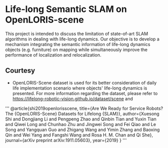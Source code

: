 # Life-long Semantic SLAM on OpenLORIS-scene #
This project is intended to discuss the limitation of state-of-art SLAM algorithms in dealing with life-long dynamics. Our objective is to develop a mechanism integrating the semantic information of life-long dynamics objects (e.g. furniture) on mapping while simultaneously improve the performance of localization and relocalization.

## Courtesy ##
* OpenLORIS-Scene dataset is used for its better consideration of daily life implementation scenario where objects' life-long dynamics is presented. For more information regarding the dataset, please refer to https://lifelong-robotic-vision.github.io/dataset/scene and 

'''
@article{shi2019openlorisscene,
    title={Are We Ready for Service Robots? The {OpenLORIS-Scene} Datasets for Lifelong {SLAM}},
    author={Xuesong Shi and Dongjiang Li and Pengpeng Zhao and Qinbin Tian and Yuxin Tian and Qiwei Long and Chunhao Zhu and Jingwei Song and Fei Qiao and Le Song and Yangquan Guo and Zhigang Wang and Yimin Zhang and Baoxing Qin and Wei Yang and Fangshi Wang and Rosa H. M. Chan and Qi She},
    journal={arXiv preprint arXiv:1911.05603},
    year={2019}
}
'''
